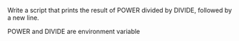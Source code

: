 Write a script that prints the result of POWER divided by DIVIDE, followed by a new line.



POWER and DIVIDE are environment variable
